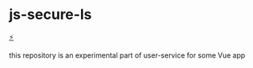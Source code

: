 # js-secure-ls

[⚡️](https://stackblitz.com/edit/js-secure-ls)

this repository is an experimental part of user-service for some Vue app
